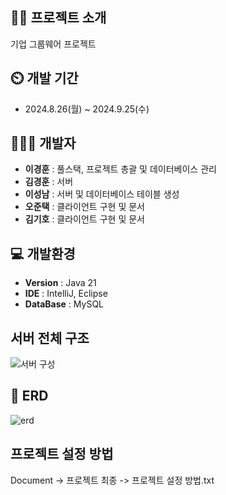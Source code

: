 ## 👨‍🏫 프로젝트 소개
기업 그룹웨어 프로젝트

## ⏲️ 개발 기간 
- 2024.8.26(월) ~ 2024.9.25(수)
  
## 🧑‍🤝‍🧑 개발자  
- **이경훈** : 풀스택, 프로젝트 총괄 및 데이터베이스 관리
- **김경훈** : 서버
- **이성남** : 서버 및 데이터베이스 테이블 생성 
- **오준택** : 클라이언트 구현 및 문서
- **김기호** : 클라이언트 구현 및 문서

## 💻 개발환경
- **Version** : Java 21
- **IDE** : IntelliJ, Eclipse
- **DataBase** : MySQL

## 서버 전체 구조
![서버 구성](https://github.com/user-attachments/assets/2604eac0-fe05-44e0-941a-2f1ecfc8d366)

## 📝 ERD
![erd](https://github.com/user-attachments/assets/fee7826e-86dd-4148-aefb-9601dbb84836)

## 프로젝트 설정 방법
Document -> 프로젝트 최종 -> 프로젝트 설정 방법.txt
